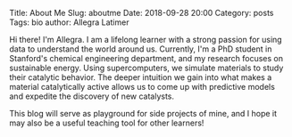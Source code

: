 Title: About Me
Slug: aboutme
Date: 2018-09-28 20:00
Category: posts
Tags: bio 
author: Allegra Latimer

Hi there! I'm Allegra. I am a lifelong learner with a strong passion for using data to understand the world around us.
Currently, I'm a PhD student in Stanford's chemical engineering department, and my research focuses on sustainable energy. 
Using supercomputers, we simulate materials to study their catalytic behavior. 
The deeper intuition we gain into what makes a material
catalytically active allows us to come up with predictive models and expedite the discovery of new catalysts. 

This blog will serve as playground for side projects of mine, and I hope it may also be a useful teaching tool for other learners! 
